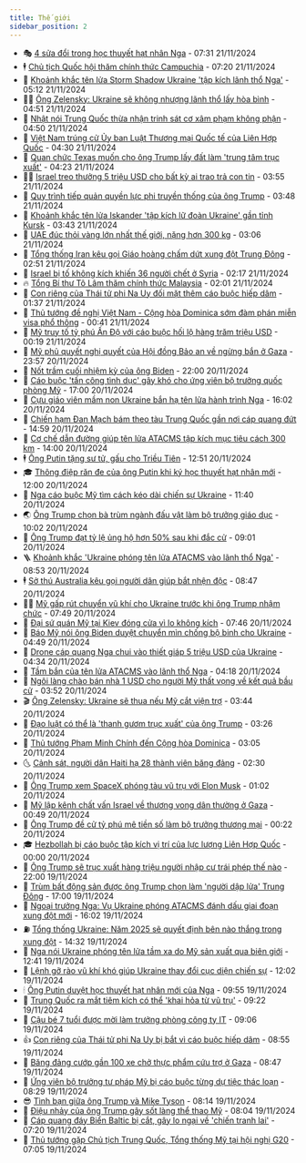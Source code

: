```yaml
---
title: Thế giới
sidebar_position: 2
---
```


<!-- vnexpress-the-gioi:START -->
- 🎭 [4 sửa đổi trong học thuyết hạt nhân Nga](https://vnexpress.net/4-sua-doi-trong-hoc-thuyet-hat-nhan-nga-4818562.html) - 07:31 21/11/2024
- 🕴 [Chủ tịch Quốc hội thăm chính thức Campuchia](https://vnexpress.net/chu-tich-quoc-hoi-tham-chinh-thuc-campuchia-4818370.html) - 07:20 21/11/2024
- 🤭 [Khoảnh khắc tên lửa Storm Shadow Ukraine &#39;tập kích lãnh thổ Nga&#39;](https://vnexpress.net/khoanh-khac-ten-lua-storm-shadow-ukraine-tap-kich-lanh-tho-nga-4818623.html) - 05:12 21/11/2024
- 🧑‍💻 [Ông Zelensky: Ukraine sẽ không nhượng lãnh thổ lấy hòa bình](https://vnexpress.net/ong-zelensky-ukraine-se-khong-nhuong-lanh-tho-lay-hoa-binh-4818591.html) - 04:51 21/11/2024
- 🦏 [Nhật nói Trung Quốc thừa nhận trinh sát cơ xâm phạm không phận](https://vnexpress.net/nhat-noi-trung-quoc-thua-nhan-trinh-sat-co-xam-pham-khong-phan-4818560.html) - 04:50 21/11/2024
- 🦒 [Việt Nam trúng cử Ủy ban Luật Thương mại Quốc tế của Liên Hợp Quốc](https://vnexpress.net/viet-nam-trung-cu-uy-ban-luat-thuong-mai-quoc-te-cua-lien-hop-quoc-4818634.html) - 04:30 21/11/2024
- 🌈 [Quan chức Texas muốn cho ông Trump lấy đất làm &#39;trung tâm trục xuất&#39;](https://vnexpress.net/quan-chuc-texas-muon-cho-ong-trump-lay-dat-lam-trung-tam-truc-xuat-4818546.html) - 04:23 21/11/2024
- 🧑‍🏫 [Israel treo thưởng 5 triệu USD cho bất kỳ ai trao trả con tin](https://vnexpress.net/israel-treo-thuong-5-trieu-usd-cho-bat-ky-ai-trao-tra-con-tin-4818596.html) - 03:55 21/11/2024
- 🐲 [Quy trình tiếp quản quyền lực phi truyền thống của ông Trump](https://vnexpress.net/quy-trinh-tiep-quan-quyen-luc-phi-truyen-thong-cua-ong-trump-4818063.html) - 03:48 21/11/2024
- 🦒 [Khoảnh khắc tên lửa Iskander &#39;tập kích lữ đoàn Ukraine&#39; gần tỉnh Kursk](https://vnexpress.net/khoanh-khac-ten-lua-iskander-tap-kich-lu-doan-ukraine-gan-tinh-kursk-4818584.html) - 03:43 21/11/2024
- 🐻 [UAE đúc thỏi vàng lớn nhất thế giới, nặng hơn 300 kg](https://vnexpress.net/uae-duc-thoi-vang-lon-nhat-the-gioi-nang-hon-300-kg-4818544.html) - 03:06 21/11/2024
- 🚀 [Tổng thống Iran kêu gọi Giáo hoàng chấm dứt xung đột Trung Đông](https://vnexpress.net/tong-thong-iran-keu-goi-giao-hoang-cham-dut-xung-dot-trung-dong-4818549.html) - 02:51 21/11/2024
- 🥰 [Israel bị tố không kích khiến 36 người chết ở Syria](https://vnexpress.net/israel-bi-to-khong-kich-khien-36-nguoi-chet-o-syria-4818496.html) - 02:17 21/11/2024
- 🔥 [Tổng Bí thư Tô Lâm thăm chính thức Malaysia](https://vnexpress.net/tong-bi-thu-to-lam-tham-chinh-thuc-malaysia-4818529.html) - 02:01 21/11/2024
- 🥳 [Con riêng của Thái tử phi Na Uy đối mặt thêm cáo buộc hiếp dâm](https://vnexpress.net/con-rieng-cua-thai-tu-phi-na-uy-doi-mat-them-cao-buoc-hiep-dam-4818494.html) - 01:37 21/11/2024
- 💼 [Thủ tướng đề nghị Việt Nam - Cộng hòa Dominica sớm đàm phán miễn visa phổ thông](https://vnexpress.net/thu-tuong-de-nghi-viet-nam-cong-hoa-dominica-som-dam-phan-mien-visa-pho-thong-4818482.html) - 00:41 21/11/2024
- 🤡 [Mỹ truy tố tỷ phú Ấn Độ với cáo buộc hối lộ hàng trăm triệu USD](https://vnexpress.net/my-truy-to-ty-phu-an-do-voi-cao-buoc-hoi-lo-hang-tram-trieu-usd-4818492.html) - 00:19 21/11/2024
- 🌁 [Mỹ phủ quyết nghị quyết của Hội đồng Bảo an về ngừng bắn ở Gaza](https://vnexpress.net/my-phu-quyet-nghi-quyet-cua-hoi-dong-bao-an-ve-ngung-ban-o-gaza-4818483.html) - 23:57 20/11/2024
- 🤩 [Nốt trầm cuối nhiệm kỳ của ông Biden](https://vnexpress.net/not-tram-cuoi-nhiem-ky-cua-ong-biden-4818284.html) - 22:00 20/11/2024
- 🎉 [Cáo buộc &#39;tấn công tình dục&#39; gây khó cho ứng viên bộ trưởng quốc phòng Mỹ](https://vnexpress.net/cao-buoc-tan-cong-tinh-duc-gay-kho-cho-ung-vien-bo-truong-quoc-phong-my-4817482.html) - 17:00 20/11/2024
- 🎉 [Cựu giáo viên mầm non Ukraine bắn hạ tên lửa hành trình Nga](https://vnexpress.net/cuu-giao-vien-mam-non-ukraine-ban-ha-ten-lua-hanh-trinh-nga-4818469.html) - 16:02 20/11/2024
- 🌁 [Chiến hạm Đan Mạch bám theo tàu Trung Quốc gần nơi cáp quang đứt](https://vnexpress.net/chien-ham-dan-mach-bam-theo-tau-trung-quoc-gan-noi-cap-quang-dut-4818456.html) - 14:59 20/11/2024
- 🌊 [Cơ chế dẫn đường giúp tên lửa ATACMS tập kích mục tiêu cách 300 km](https://vnexpress.net/co-che-dan-duong-giup-ten-lua-atacms-tap-kich-muc-tieu-cach-300-km-4818214.html) - 14:00 20/11/2024
- 🕴 [Ông Putin tặng sư tử, gấu cho Triều Tiên](https://vnexpress.net/ong-putin-tang-su-tu-gau-cho-trieu-tien-4818445.html) - 12:51 20/11/2024
- 🎓 [Thông điệp răn đe của ông Putin khi ký học thuyết hạt nhân mới](https://vnexpress.net/thong-diep-ran-de-cua-ong-putin-khi-ky-hoc-thuyet-hat-nhan-moi-4818090.html) - 12:00 20/11/2024
- 🦩 [Nga cáo buộc Mỹ tìm cách kéo dài chiến sự Ukraine](https://vnexpress.net/nga-cao-buoc-my-tim-cach-keo-dai-chien-su-ukraine-4818433.html) - 11:40 20/11/2024
- 🌏 [Ông Trump chọn bà trùm ngành đấu vật làm bộ trưởng giáo dục](https://vnexpress.net/ong-trump-chon-ba-trum-nganh-dau-vat-lam-bo-truong-giao-duc-4818340.html) - 10:02 20/11/2024
- 🌋 [Ông Trump đạt tỷ lệ ủng hộ hơn 50% sau khi đắc cử](https://vnexpress.net/ong-trump-dat-ty-le-ung-ho-hon-50-sau-khi-dac-cu-4818318.html) - 09:01 20/11/2024
- 🪜 [Khoảnh khắc &#39;Ukraine phóng tên lửa ATACMS vào lãnh thổ Nga&#39;](https://vnexpress.net/khoanh-khac-ukraine-phong-ten-lua-atacms-vao-lanh-tho-nga-4818338.html) - 08:53 20/11/2024
- 🕴 [Sở thú Australia kêu gọi người dân giúp bắt nhện độc](https://vnexpress.net/so-thu-australia-keu-goi-nguoi-dan-giup-bat-nhen-doc-4818289.html) - 08:47 20/11/2024
- 🧑‍🏫 [Mỹ gấp rút chuyển vũ khí cho Ukraine trước khi ông Trump nhậm chức](https://vnexpress.net/my-gap-rut-chuyen-vu-khi-cho-ukraine-truoc-khi-ong-trump-nham-chuc-4818286.html) - 07:49 20/11/2024
- 🌮 [Đại sứ quán Mỹ tại Kiev đóng cửa vì lo không kích](https://vnexpress.net/dai-su-quan-my-tai-kiev-dong-cua-vi-lo-khong-kich-4818280.html) - 07:46 20/11/2024
- 🚦 [Báo Mỹ nói ông Biden duyệt chuyển mìn chống bộ binh cho Ukraine](https://vnexpress.net/bao-my-noi-ong-biden-duyet-chuyen-min-chong-bo-binh-cho-ukraine-4818209.html) - 04:49 20/11/2024
- 💫 [Drone cáp quang Nga chui vào thiết giáp 5 triệu USD của Ukraine](https://vnexpress.net/drone-cap-quang-nga-chui-vao-thiet-giap-5-trieu-usd-cua-ukraine-4818148.html) - 04:34 20/11/2024
- 🤡 [Tầm bắn của tên lửa ATACMS vào lãnh thổ Nga](https://vnexpress.net/tam-ban-cua-ten-lua-atacms-vao-lanh-tho-nga-4818119.html) - 04:18 20/11/2024
- 🦣 [Ngôi làng chào bán nhà 1 USD cho người Mỹ thất vọng về kết quả bầu cử](https://vnexpress.net/ngoi-lang-chao-ban-nha-1-usd-cho-nguoi-my-that-vong-ve-ket-qua-bau-cu-4818167.html) - 03:52 20/11/2024
- 🎬 [Ông Zelensky: Ukraine sẽ thua nếu Mỹ cắt viện trợ](https://vnexpress.net/ong-zelensky-ukraine-se-thua-neu-my-cat-vien-tro-4818111.html) - 03:44 20/11/2024
- 🎉 [Đạo luật có thể là &#39;thanh gươm trục xuất&#39; của ông Trump](https://vnexpress.net/dao-luat-co-the-la-thanh-guom-truc-xuat-cua-ong-trump-4817931.html) - 03:26 20/11/2024
- 🎡 [Thủ tướng Phạm Minh Chính đến Cộng hòa Dominica](https://vnexpress.net/thu-tuong-pham-minh-chinh-den-cong-hoa-dominica-4817810.html) - 03:05 20/11/2024
- 🌜 [Cảnh sát, người dân Haiti hạ 28 thành viên băng đảng](https://vnexpress.net/canh-sat-nguoi-dan-haiti-ha-28-thanh-vien-bang-dang-4818071.html) - 02:30 20/11/2024
- 🎡 [Ông Trump xem SpaceX phóng tàu vũ trụ với Elon Musk](https://vnexpress.net/ong-trump-xem-spacex-phong-tau-vu-tru-voi-elon-musk-4818052.html) - 01:02 20/11/2024
- 🤗 [Mỹ lập kênh chất vấn Israel về thương vong dân thường ở Gaza](https://vnexpress.net/my-lap-kenh-chat-van-israel-ve-thuong-vong-dan-thuong-o-gaza-4818061.html) - 00:49 20/11/2024
- 🦩 [Ông Trump đề cử tỷ phú mê tiền số làm bộ trưởng thương mại](https://vnexpress.net/ong-trump-de-cu-ty-phu-me-tien-so-lam-bo-truong-thuong-mai-4818047.html) - 00:22 20/11/2024
- 🎓 [Hezbollah bị cáo buộc tập kích vị trí của lực lượng Liên Hợp Quốc](https://vnexpress.net/hezbollah-bi-cao-buoc-tap-kich-vi-tri-cua-luc-luong-lien-hop-quoc-4818035.html) - 00:00 20/11/2024
- 🌁 [Ông Trump sẽ trục xuất hàng triệu người nhập cư trái phép thế nào](https://vnexpress.net/ong-trump-se-truc-xuat-hang-trieu-nguoi-nhap-cu-trai-phep-the-nao-4817707.html) - 22:00 19/11/2024
- 🤩 [Trùm bất động sản được ông Trump chọn làm &#39;người dập lửa&#39; Trung Đông](https://vnexpress.net/trum-bat-dong-san-duoc-ong-trump-chon-lam-nguoi-dap-lua-trung-dong-4817603.html) - 17:00 19/11/2024
- 👹 [Ngoại trưởng Nga: Vụ Ukraine phóng ATACMS đánh dấu giai đoạn xung đột mới](https://vnexpress.net/ngoai-truong-nga-vu-ukraine-phong-atacms-danh-dau-giai-doan-xung-dot-moi-4818026.html) - 16:02 19/11/2024
- ⛽️ [Tổng thống Ukraine: Năm 2025 sẽ quyết định bên nào thắng trong xung đột](https://vnexpress.net/tong-thong-ukraine-nam-2025-se-quyet-dinh-ben-nao-thang-trong-xung-dot-4818016.html) - 14:32 19/11/2024
- 🚀 [Nga nói Ukraine phóng tên lửa tầm xa do Mỹ sản xuất qua biên giới](https://vnexpress.net/nga-noi-ukraine-phong-ten-lua-tam-xa-do-my-san-xuat-qua-bien-gioi-4817999.html) - 12:41 19/11/2024
- 🎡 [Lệnh gỡ rào vũ khí khó giúp Ukraine thay đổi cục diện chiến sự](https://vnexpress.net/lenh-go-rao-vu-khi-kho-giup-ukraine-thay-doi-cuc-dien-chien-su-4817686.html) - 12:02 19/11/2024
- 🕯 [Ông Putin duyệt học thuyết hạt nhân mới của Nga](https://vnexpress.net/ong-putin-duyet-hoc-thuyet-hat-nhan-moi-cua-nga-4817903.html) - 09:55 19/11/2024
- 🐻 [Trung Quốc ra mắt tiêm kích có thể &#39;khai hỏa từ vũ trụ&#39;](https://vnexpress.net/trung-quoc-ra-mat-tiem-kich-co-the-khai-hoa-tu-vu-tru-4817891.html) - 09:22 19/11/2024
- 🚦 [Cậu bé 7 tuổi được mời làm trưởng phòng công ty IT](https://vnexpress.net/cau-be-7-tuoi-duoc-moi-lam-truong-phong-cong-ty-it-4817873.html) - 09:06 19/11/2024
- 👍 [Con riêng của Thái tử phi Na Uy bị bắt vì cáo buộc hiếp dâm](https://vnexpress.net/con-rieng-cua-thai-tu-phi-na-uy-bi-bat-vi-cao-buoc-hiep-dam-4817877.html) - 08:55 19/11/2024
- 🚀 [Băng đảng cướp gần 100 xe chở thực phẩm cứu trợ ở Gaza](https://vnexpress.net/bang-dang-cuop-gan-100-xe-cho-thuc-pham-cuu-tro-o-gaza-4817863.html) - 08:47 19/11/2024
- 🌮 [Ứng viên bộ trưởng tư pháp Mỹ bị cáo buộc từng dự tiệc thác loạn](https://vnexpress.net/ung-vien-bo-truong-tu-phap-my-bi-cao-buoc-tung-du-tiec-thac-loan-4817765.html) - 08:29 19/11/2024
- 😎 [Tình bạn giữa ông Trump và Mike Tyson](https://vnexpress.net/tinh-ban-giua-ong-trump-va-mike-tyson-4817607.html) - 08:14 19/11/2024
- 🐲 [Điệu nhảy của ông Trump gây sốt làng thể thao Mỹ](https://vnexpress.net/dieu-nhay-cua-ong-trump-gay-sot-lang-the-thao-my-4817788.html) - 08:04 19/11/2024
- 💫 [Cáp quang đáy Biển Baltic bị cắt, gây lo ngại về &#39;chiến tranh lai&#39;](https://vnexpress.net/cap-quang-day-bien-baltic-bi-cat-gay-lo-ngai-ve-chien-tranh-lai-4817716.html) - 07:20 19/11/2024
- 👀 [Thủ tướng gặp Chủ tịch Trung Quốc, Tổng thống Mỹ tại hội nghị G20](https://vnexpress.net/thu-tuong-gap-chu-tich-trung-quoc-tong-thong-my-tai-hoi-nghi-g20-4817791.html) - 07:05 19/11/2024<!-- vnexpress-the-gioi:END -->
